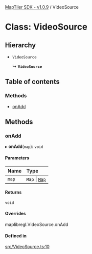 [MapTiler SDK - v1.0.9](../README.md) / VideoSource

# Class: VideoSource

## Hierarchy

- `VideoSource`

  ↳ **`VideoSource`**

## Table of contents

### Methods

- [onAdd](VideoSource.md#onadd)

## Methods

### onAdd

▸ **onAdd**(`map`): `void`

#### Parameters

| Name | Type |
| :------ | :------ |
| `map` | `Map` \| [`Map`](Map.md) |

#### Returns

`void`

#### Overrides

maplibregl.VideoSource.onAdd

#### Defined in

[src/VideoSource.ts:10](https://github.com/maptiler/maptiler-sdk-js/blob/e427428/src/VideoSource.ts#L10)
